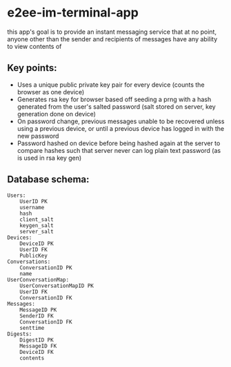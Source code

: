 e2ee-im-terminal-app
=========

this app's goal is to provide an instant messaging service that at no point, anyone other than the sender and recipients of messages have any ability to view contents of

Key points:
----------
* Uses a unique public private key pair for every device (counts the browser as one device)  
* Generates rsa key for browser based off seeding a prng with a hash generated from the user's salted password (salt stored on server, key generation done on device)  
* On password change, previous messages unable to be recovered unless using a previous device, or until a previous device has logged in with the new password  
* Password hashed on device before being hashed again at the server to compare hashes such that server never can log plain text password (as is used in rsa key gen)  

Database schema:
----
```
Users:
    UserID PK
    username
    hash
    client_salt
    keygen_salt
    server_salt
Devices:
    DeviceID PK
    UserID FK
    PublicKey
Conversations:
    ConversationID PK
    name
UserConversationMap:
    UserConversationMapID PK
    UserID FK
    ConversationID FK
Messages:
    MessageID PK
    SenderID FK
    ConversationID FK
    senttime
Digests:
    DigestID PK
    MessageID FK
    DeviceID FK
    contents
```

